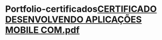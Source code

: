 # Portfolio-certificados[CERTIFICADO DESENVOLVENDO APLICAÇÕES MOBILE COM.pdf](https://github.com/user-attachments/files/19675843/CERTIFICADO.DESENVOLVENDO.APLICACOES.MOBILE.COM.pdf)
